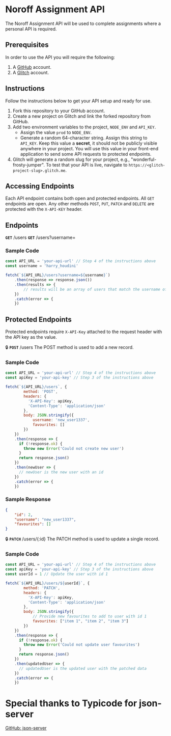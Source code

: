 # Noroff Assignment API

The Noroff Assignment API will be used to complete assignments where a personal API is required.

## Prerequisites
In order to use the API you will require the following:
1. A [GitHub](https://github.com/) account.
2. A [Glitch](https://glitch.com/) account.

## Instructions
Follow the instructions below to get your API setup and ready for use.

1. Fork this repository to your GitHub account.
2. Create a new project on Glitch and link the forked repository from GitHub.
3. Add two environment variables to the project, `NODE_ENV` and `API_KEY`.
   - Assign the value `prod` to `NODE_ENV`.
   - Generate a random 64-character string. Assign this string to `API_KEY`. Keep this value a **secret**, it should not be publicly visible anywhere in your project. You will use this value in your front-end application to send some API requests to protected endpoints.
4. Glitch will generate a random slug for your project, e.g., "wonderful-frosty-jumper". To test that your API is live, navigate to `https://<glitch-project-slug>.glitch.me`.

## Accessing Endpoints

Each API endpoint contains both open and protected endpoints. All `GET` endpoints are open. Any other methods `POST`, `PUT`, `PATCH` and `DELETE` are protected with the `X-API-KEY` header.

## Endpoints

**`GET`** /users
**`GET`** /users?username=<query>

### Sample Code
```javascript
const API_URL = 'your-api-url' // Step 4 of the instructions above
const username = 'harry_houdini'

fetch(`${API_URL}/users?username=${username}`)
    .then(response => response.json())
    .then(results => {
        // results will be an array of users that match the username of 'harry_houdini'.
    })
    .catch(error => {
    })
```

## Protected Endpoints

Protected endpoints require `X-API-Key` attached to the request header with the API key as the value.

🔒 **`POST`** /users
The POST method is used to add a new record.

### Sample Code
```javascript
const API_URL = 'your-api-url' // Step 4 of the instructions above
const apiKey = 'your-api-key' // Step 3 of the instructions above

fetch(`${API_URL}/users`, {
        method: 'POST',
        headers: {
          'X-API-Key': apiKey,
          'Content-Type': 'application/json'
        },
        body: JSON.stringify({ 
            username: 'new_user1337', 
            favourites: [] 
        })
    })
    .then(response => {
      if (!response.ok) {
        throw new Error('Could not create new user')
      }
      return response.json()
    })
    .then(newUser => {
      // newUser is the new user with an id
    })
    .catch(error => {
    })
```

### Sample Response

```json
{
    "id": 2,
    "username": "new_user1337",
    "favourites": []
}
```
🔒 **`PATCH`** /users/{:id}
The PATCH method is used to update a single record.

### Sample Code
```javascript
const API_URL = 'your-api-url' // Step 4 of the instructions above
const apiKey = 'your-api-key' // Step 3 of the instructions above
const userId = 1 // Update the user with id 1

fetch(`${API_URL}/users/${userId}`, {
        method: 'PATCH',
        headers: {
          'X-API-Key': apiKey,
          'Content-Type': 'application/json'
        },
        body: JSON.stringify({ 
            // Provide new favourites to add to user with id 1
            favourites: ["item 1", "item 2", "item 3"] 
        })
    })
    .then(response => {
      if (!response.ok) {
        throw new Error('Could not update user favourites')
      }
      return response.json()
    })
    .then(updatedUser => {
      // updatedUser is the updated user with the patched data
    })
    .catch(error => {
    })
```

# Special thanks to Typicode for json-server

[GitHub: json-server](https://github.com/typicode/json-server)
